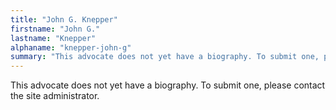 ```yaml
---
title: "John G. Knepper"
firstname: "John G."
lastname: "Knepper"
alphaname: "knepper-john-g"
summary: "This advocate does not yet have a biography. To submit one, please contact the site administrator."
---
```

This advocate does not yet have a biography. To submit one, please contact the site administrator.

